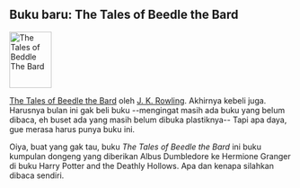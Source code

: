 ## Buku baru: The Tales of Beedle the Bard

<a href="http://www.flickr.com/photos/kriwil/3206319083/" title="The Tales of Beddle The Bard by kriwil, on Flickr"><img class="floatleft" src="http://farm4.static.flickr.com/3373/3206319083_8df933a37a_t.jpg" width="75" height="100" alt="The Tales of Beddle The Bard" /></a>

[The Tales of Beedle the Bard](http://en.wikipedia.org/wiki/The_Tales_of_Beedle_the_Bard) oleh [J. K. Rowling](http://en.wikipedia.org/wiki/J._K._Rowling). Akhirnya kebeli juga. Harusnya bulan ini gak beli buku --mengingat masih ada buku yang belum dibaca, eh buset ada yang masih belum dibuka plastiknya-- Tapi apa daya, gue merasa harus punya buku ini.

Oiya, buat yang gak tau, buku _The Tales of Beedle the Bard_ ini buku kumpulan dongeng yang diberikan Albus Dumbledore ke Hermione Granger di buku Harry Potter and the Deathly Hollows. Apa dan kenapa silahkan dibaca sendiri.

<!-- {"time": "2009-01-18 12:00:01", "title": "Buku baru: The Tales of Beedle the Bard"} -->
